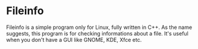 # Fileinfo
Fileinfo is a simple program only for Linux, fully written in C++. As the name suggests, this program is for checking informations about a file. It's useful when you don't have a GUI like GNOME, KDE, Xfce etc.
